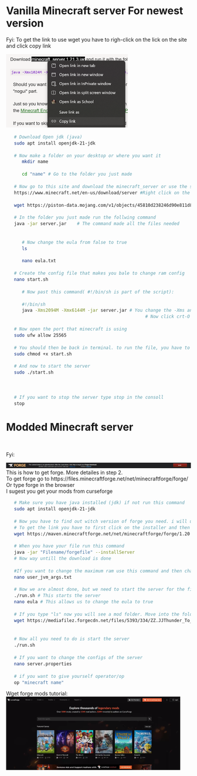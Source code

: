 # Vanilla Minecraft server For newest version

Fyi: To get the link to use wget you have to righ-click on the lick on the site and click copy link

<img src="link.jpeg" height="200px"/>

<br>

```sh
   # Download Open jdk (java)
   sudo apt install openjdk-21-jdk

   # Now make a folder on your desktop or where you want it
      mkdir name

      cd "name" # Go to the folder you just made 

   # Now go to this site and download the minecraft_server or use the script to download the server file. 
   https://www.minecraft.net/en-us/download/server #Right click on the minecraft_server link and type Wget ant the link
   
   wget https://piston-data.mojang.com/v1/objects/45810d238246d90e811d896f87b14695b7fb6839/server.jar
   
   # In the folder you just made run the follwing command
   java -jar server.jar    # The command made all the files needed 

   
      # Now change the eula from false to true 
      ls
      
      nano eula.txt

   # Create the config file that makes you bale to change ram config
   nano start.sh

      # Now past this command( #!/bin/sh is part of the script):
      
      #!/bin/sh
      java -Xms2094M -Xmx6144M -jar server.jar # You change the -Xms and -Xmx to configure min- maximum ram
                                                     # Now click crt-O to save and crt-X to exit
   
   # Now open the port that minecraft is using 
   sudo ufw allow 25565

   # You should then be back in terminal. to run the file, you have to mark the file as an executable. 
   sudo chmod +x start.sh

   # And now to start the server 
   sudo ./start.sh



   # If you want to stop the server type stop in the consoll
   stop 
```

# Modded Minecraft server

<br>

   Fyi:

 <img src="forgeskip.jpeg" height="auto" />
   This is how to get forge. More detailes in step 2.
   <br>
   To get forge go to https://files.minecraftforge.net/net/minecraftforge/forge/ Or type forge in the browser
   <br>
   I sugest you get your mods from curseforge

<br>

```sh
   # Make sure you have java installed (jdk) if not run this command 
   sudo apt install openjdk-21-jdk

   # Now you have to find out witch version of forge you need. i will use 1.20.1 in this Tutorial 
   # To get the link you have to first click on the installer and then get the link from the skip button
   wget https://maven.minecraftforge.net/net/minecraftforge/forge/1.20.1-47.3.0/forge-1.20.1-47.3.0-installer.jar

   # When you have your file run this command
   java -jar "Filename/forgefile" --installServer
   # Now way untill the download is done

   #If you want to change the maximum ram use this command and then change the -Xmx4G to your desired max ram 
   nano user_jvm_args.txt
   
   # Now we are almost done, but we need to start the server for the first time and accept eula 
   ./run.sh # This starts the server 
   nano eula # This allows us to change the eula to true

   # If you type "ls" now you will see a mod folder. Move into the folder and put your mods here. There are multiple ways to download mod and here is a exemple.
   wget https://mediafilez.forgecdn.net/files/5393/334/ZZ.JJThunder_To_The_Max_1.20.1_v0.2.0.jar # If you need help to get the link follow the video bellow 


   # Now all you need to do is start the server
   ./run.sh

   # If you want to change the configs of the server
   nano server.properties

   # if you want to give yourself operator/op 
   op "minecraft name"


```

  Wget forge mods tutorial: <br>
   <a href="https://udeoslokommuneno-my.sharepoint.com/:v:/g/personal/kifoa001_osloskolen_no/EVFQx33T5uBMj3wPrJbWTEUBbOgtj-JF_z2Ko0t4wBxVrw?nav=eyJyZWZlcnJhbEluZm8iOnsicmVmZXJyYWxBcHAiOiJPbmVEcml2ZUZvckJ1c2luZXNzIiwicmVmZXJyYWxBcHBQbGF0Zm9ybSI6IldlYiIsInJlZmVycmFsTW9kZSI6InZpZXciLCJyZWZlcnJhbFZpZXciOiJNeUZpbGVzTGlua0NvcHkifX0&e=e0sRy0"> <img src="curse.jpeg" height="200px">  </a>